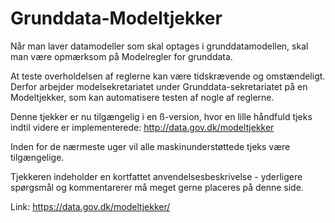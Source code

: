 Grunddata-Modeltjekker
=====

Når man laver datamodeller som skal optages i grunddatamodellen, skal man være opmærksom på Modelregler for grunddata.

At teste overholdelsen af reglerne kan være tidskrævende og omstændeligt. Derfor arbejder modelsekretariatet under Grunddata-sekretariatet på en Modeltjekker, som kan automatisere testen af nogle af reglerne.

Denne tjekker er nu tilgængelig i en ß-version, hvor en lille håndfuld tjeks indtil videre er implementerede: http://data.gov.dk/modeltjekker

Inden for de nærmeste uger vil alle maskinunderstøttede tjeks være tilgængelige.

Tjekkeren indeholder en kortfattet anvendelsesbeskrivelse - yderligere spørgsmål og kommentarerer må meget gerne placeres på denne side.

Link: https://data.gov.dk/modeltjekker/
